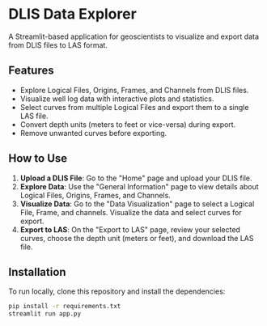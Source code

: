 # DLIS Data Explorer
 A Streamlit-based application for geoscientists to visualize and export data from DLIS files to LAS format.

## Features
- Explore Logical Files, Origins, Frames, and Channels from DLIS files.
- Visualize well log data with interactive plots and statistics.
- Select curves from multiple Logical Files and export them to a single LAS file.
- Convert depth units (meters to feet or vice-versa) during export.
- Remove unwanted curves before exporting.

## How to Use
1. **Upload a DLIS File**: Go to the "Home" page and upload your DLIS file.
2. **Explore Data**: Use the "General Information" page to view details about Logical Files, Origins, Frames, and Channels.
3. **Visualize Data**: Go to the "Data Visualization" page to select a Logical File, Frame, and channels. Visualize the data and select curves for export.
4. **Export to LAS**: On the "Export to LAS" page, review your selected curves, choose the depth unit (meters or feet), and download the LAS file.

## Installation
To run locally, clone this repository and install the dependencies:
```bash
pip install -r requirements.txt
streamlit run app.py